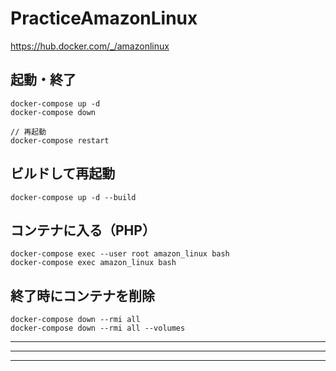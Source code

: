 # PracticeAmazonLinux
https://hub.docker.com/_/amazonlinux


## 起動・終了
```
docker-compose up -d
docker-compose down

// 再起動
docker-compose restart
```

## ビルドして再起動
```
docker-compose up -d --build
```

## コンテナに入る（PHP）
```
docker-compose exec --user root amazon_linux bash
docker-compose exec amazon_linux bash
```


## 終了時にコンテナを削除
```
docker-compose down --rmi all
docker-compose down --rmi all --volumes
```

_______________________________________________________________________________
_______________________________________________________________________________
_______________________________________________________________________________


